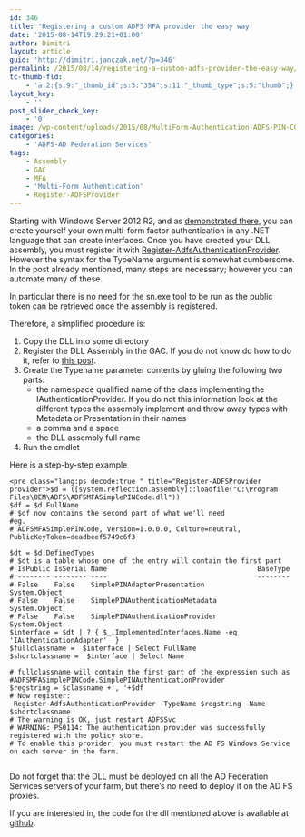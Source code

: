 ```yaml
---
id: 346
title: 'Registering a custom ADFS MFA provider the easy way'
date: '2015-08-14T19:29:21+01:00'
author: Dimitri
layout: article
guid: 'http://dimitri.janczak.net/?p=346'
permalink: /2015/08/14/registering-a-custom-adfs-provider-the-easy-way/
tc-thumb-fld:
    - 'a:2:{s:9:"_thumb_id";s:3:"354";s:11:"_thumb_type";s:5:"thumb";}'
layout_key:
    - ''
post_slider_check_key:
    - '0'
image: /wp-content/uploads/2015/08/MultiForm-Authentication-ADFS-PIN-CODE-example.png
categories:
    - 'ADFS-AD Federation Services'
tags:
    - Assembly
    - GAC
    - MFA
    - 'Multi-Form Authentication'
    - Register-ADFSProvider
---
```


Starting with Windows Server 2012 R2, and as [demonstrated there](http://blogs.technet.com/b/cloudpfe/archive/2014/02/01/how-to-create-a-custom-authentication-provider-for-active-directory-federation-services-3-0-part-2.aspx), you can create yourself your own multi-form factor authentication in any .NET language that can create interfaces. Once you have created your DLL assembly, you must register it with [Register-AdfsAuthenticationProvider](https://technet.microsoft.com/en-us/library/dn479353.aspx). However the syntax for the TypeName argument is somewhat cumbersome. In the post already mentioned, many steps are necessary; however you can automate many of these.

In particular there is no need for the sn.exe tool to be run as the public token can be retrieved once the assembly is registered.

Therefore, a simplified procedure is:

1. Copy the DLL into some directory
2. Register the DLL Assembly in the GAC. If you do not know do how to do it, refer to [this post](http://dimitri.janczak.net/2015/08/14/registering-a-dll-assembly-in-the-gac-using-powershell/).
3. Create the Typename parameter contents by gluing the following two parts: 
    - the namespace qualified name of the class implementing the IAuthenticationProvider. If you do not this information look at the different types the assembly implement and throw away types with Metadata or Presentation in their names
    - a comma and a space
    - the DLL assembly full name
4. Run the cmdlet

Here is a step-by-step example

```
<pre class="lang:ps decode:true " title="Register-ADFSProvider provider">$d = ([system.reflection.assembly]::loadfile("C:\Program Files\OEM\ADFS\ADFSMFASimplePINCode.dll"))
$df = $d.FullName
# $df now contains the second part of what we'll need
#eg.
# ADFSMFASimplePINCode, Version=1.0.0.0, Culture=neutral, PublicKeyToken=deadbeef5749c6f3

$dt = $d.DefinedTypes
# $dt is a table whose one of the entry will contain the first part
# IsPublic IsSerial Name                                     BaseType
# -------- -------- ----                                     --------
# False    False    SimplePINAdapterPresentation             System.Object
# False    False    SimplePINAuthenticationMetadata          System.Object
# False    False    SimplePINAuthenticationProvider          System.Object
$interface = $dt | ? { $_.ImplementedInterfaces.Name -eq 'IAuthenticationAdapter'  }
$fullclassname =  $interface | Select FullName
$shortclassname =  $interface | Select Name

# fullclassname will contain the first part of the expression such as
#ADFSMFASimplePINCode.SimplePINAuthenticationProvider
$regstring = $classname +', '+$df
# Now register:
 Register-AdfsAuthenticationProvider -TypeName $regstring -Name $shortclassname
# The warning is OK, just restart ADFSSvc
# WARNING: PS0114: The authentication provider was successfully registered with the policy store.
# To enable this provider, you must restart the AD FS Windows Service on each server in the farm.


```

Do not forget that the DLL must be deployed on all the AD Federation Services servers of your farm, but there’s no need to deploy it on the AD FS proxies.

If you are interested in, the code for the dll mentioned above is available at [github](https://github.com/1Dimitri/SimpleMFAPinCode).